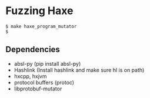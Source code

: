 # Fuzzing Haxe

```
$ make haxe_program_mutator
$ 

```

## Dependencies

- absl-py (pip install absl-py)
- Hashlink (Install hashlink and make sure hl is on path)
- hxcpp, hxjvm
- protocol buffers (protoc)
- libprotobuf-mutator
